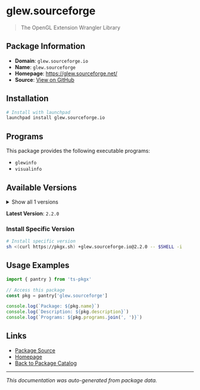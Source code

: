 # glew.sourceforge

> The OpenGL Extension Wrangler Library

## Package Information

- **Domain**: `glew.sourceforge.io`
- **Name**: `glew.sourceforge`
- **Homepage**: https://glew.sourceforge.net/
- **Source**: [View on GitHub](https://github.com/pkgxdev/pantry/tree/main/projects/glew.sourceforge.io/package.yml)

## Installation

```bash
# Install with launchpad
launchpad install glew.sourceforge.io
```

## Programs

This package provides the following executable programs:

- `glewinfo`
- `visualinfo`

## Available Versions

<details>
<summary>Show all 1 versions</summary>

- `2.2.0`

</details>

**Latest Version**: `2.2.0`

### Install Specific Version

```bash
# Install specific version
sh <(curl https://pkgx.sh) +glew.sourceforge.io@2.2.0 -- $SHELL -i
```

## Usage Examples

```typescript
import { pantry } from 'ts-pkgx'

// Access this package
const pkg = pantry['glew.sourceforge']

console.log(`Package: ${pkg.name}`)
console.log(`Description: ${pkg.description}`)
console.log(`Programs: ${pkg.programs.join(', ')}`)
```

## Links

- [Package Source](https://github.com/pkgxdev/pantry/tree/main/projects/glew.sourceforge.io/package.yml)
- [Homepage](https://glew.sourceforge.net/)
- [Back to Package Catalog](../../package-catalog.md)

---

*This documentation was auto-generated from package data.*
